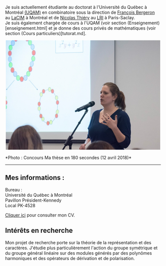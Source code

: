  Je suis actuellement étudiante au doctorat à l'Université du Québec à Montréal [(UQAM)](https://math.uqam.ca/)
en combinatoire sous la direction de [François Bergeron](http://bergeron.math.uqam.ca/fr/) au [LaCIM](http://lacim.uqam.ca/) à Montréal 
et de [Nicolas Thiéry](http://nicolas.thiery.name/) au [LRI](https://www.universite-paris-saclay.fr/fr/recherche/laboratoire/laboratoire-de-recherche-en-informatique-lri) à Paris-Saclay. <br>
Je suis également chargée de cours à l'UQAM (voir section (Enseignement)[enseignement.html] et je donne des cours privés de mathématiques (voir section (Cours particuliers)[tutorat.md].  

<p align="center">
  <img src="photo.png" alt="photoMT180">
</p>  
*Photo : Concours Ma thèse en 180 secondes (12 avril 2018)*

******

## Mes informations :

<!-- <p>Email UQAM : hubert.pauline<span></span><span>@</span><span></span>courrier.uqam<span>.</span><span>ca</span><span class="border"> </span> <br />
<span class="email">Email personnel: pauline.hubert0<span></span><span>@</span><span></span>gmail<span>.</span>com</span><span class="border"> </span> </p> -->

<p> Bureau : <br />
Université du Québec à Montréal <br />
Pavillon Président-Kennedy  <br />
Local PK-4528</p>

[Cliquer ici](cv_paulinehubert.pdf) pour consulter mon CV. 

## Intérêts en recherche

Mon projet de recherche porte sur la théorie de la représentation et des caractères. 
J'étudie plus particulièrement l'action du groupe symétrique et du groupe général linéaire
sur des modules générés par des polynômes harmoniques et des opérateurs de dérivation et de polarisation. 
